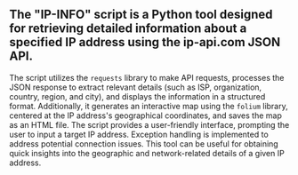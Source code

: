 ## The "IP-INFO" script is a Python tool designed for retrieving detailed information about a specified IP address using the ip-api.com JSON API. 

The script utilizes the `requests` library to make API requests, processes the 
JSON response to extract relevant details (such as ISP, organization, country, region, and city), 
and displays the information in a structured format. Additionally, it generates an interactive 
map using the `folium` library, centered at the IP address's geographical coordinates, and saves the map as an HTML file. 
The script provides a user-friendly interface, prompting the user to input a target IP address.
Exception handling is implemented to address potential connection issues. 
This tool can be useful for obtaining quick insights into the geographic and network-related details of a given IP address.

